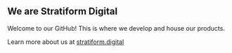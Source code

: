 
## We are Stratiform Digital

Welcome to our GitHub!  This is where we develop and house our products.

Learn more about us at [stratiform.digital](https://stratiform.digital)
